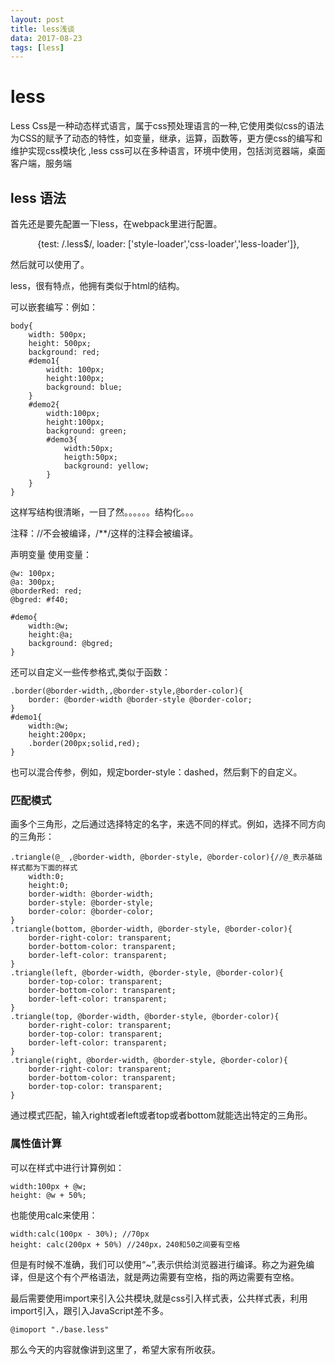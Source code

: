 ```yaml
---
layout: post
title: less浅谈
data: 2017-08-23
tags: [less]
---
```


# less

Less Css是一种动态样式语言，属于css预处理语言的一种,它使用类似css的语法为CSS的赋予了动态的特性，如变量，继承，运算，函数等，更方便css的编写和维护实现css模块化
,less css可以在多种语言，环境中使用，包括浏览器端，桌面客户端，服务端

## less 语法

首先还是要先配置一下less，在webpack里进行配置。

            {test: /.less$/, loader: ['style-loader','css-loader','less-loader']},
	    
然后就可以使用了。

less，很有特点，他拥有类似于html的结构。

可以嵌套编写：例如：

	body{
		width: 500px;
		height: 500px;
		background: red;
		#demo1{
			width: 100px;
			height:100px;
			background: blue;
		}
		#demo2{
			width:100px;
			height:100px;
			background: green;
			#demo3{
				width:50px;
				heigth:50px;
				background: yellow;
			}
		}
	}

这样写结构很清晰，一目了然。。。。。。结构化。。。
	

注释：//不会被编译，/**/这样的注释会被编译。

声明变量 使用变量：

	@w: 100px;
	@a: 300px;
	@borderRed: red;
	@bgred: #f40;
	
	#demo{
		width:@w;
		height:@a;
		background: @bgred;
	}

还可以自定义一些传参格式,类似于函数：
	
	.border(@border-width,,@border-style,@border-color){
		border: @border-width @border-style @border-color;
	}
	#demo1{
		width:@w;
		height:200px;
		.border(200px;solid,red);
	}

也可以混合传参，例如，规定border-style：dashed，然后剩下的自定义。

### 匹配模式

画多个三角形，之后通过选择特定的名字，来选不同的样式。例如，选择不同方向的三角形：
	
	.triangle(@_ ,@border-width, @border-style, @border-color){//@_表示基础样式都为下面的样式
		width:0;
		height:0;
		border-width: @border-width;
		border-style: @border-style;
		border-color: @border-color;  
	}
	.triangle(bottom, @border-width, @border-style, @border-color){
		border-right-color: transparent;
		border-bottom-color: transparent;
		border-left-color: transparent;    
	}
	.triangle(left, @border-width, @border-style, @border-color){
		border-top-color: transparent;
		border-bottom-color: transparent;
		border-left-color: transparent;    
	}
	.triangle(top, @border-width, @border-style, @border-color){
		border-right-color: transparent;
		border-top-color: transparent;
		border-left-color: transparent;    
	}
	.triangle(right, @border-width, @border-style, @border-color){
		border-right-color: transparent;
		border-bottom-color: transparent;
		border-top-color: transparent;    
	}

通过模式匹配，输入right或者left或者top或者bottom就能选出特定的三角形。

### 属性值计算

可以在样式中进行计算例如：
	
	width:100px + @w;
	height: @w + 50%;

也能使用calc来使用：
	
	width:calc(100px - 30%); //70px
	height: calc(200px + 50%) //240px，240和50之间要有空格

但是有时候不准确，我们可以使用“~”,表示供给浏览器进行编译。称之为避免编译，但是这个有个严格语法，就是两边需要有空格，指的两边需要有空格。

最后需要使用import来引入公共模块,就是css引入样式表，公共样式表，利用import引入，跟引入JavaScript差不多。

	@imoport "./base.less"

那么今天的内容就像讲到这里了，希望大家有所收获。
